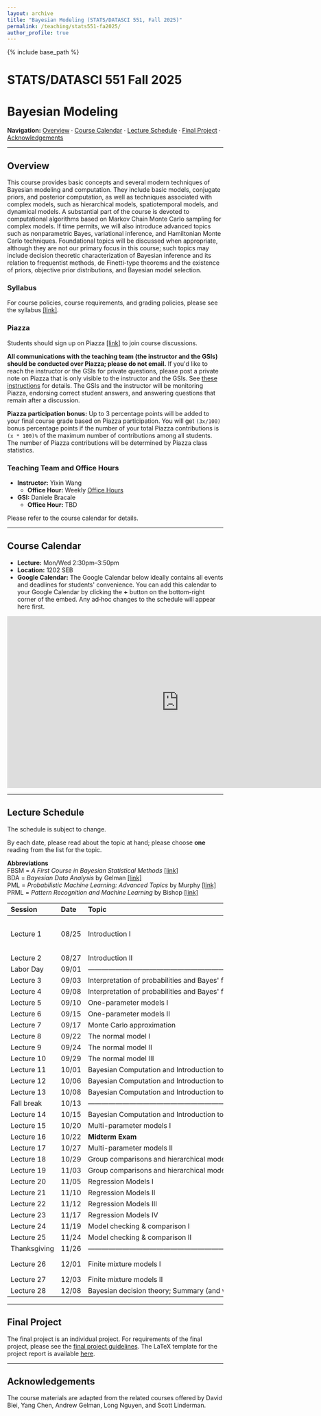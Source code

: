 ```yaml
---
layout: archive
title: "Bayesian Modeling (STATS/DATASCI 551, Fall 2025)"
permalink: /teaching/stats551-fa2025/
author_profile: true
---
```


{% include base_path %}

# STATS/DATASCI 551 Fall 2025
# Bayesian Modeling

**Navigation:** [Overview](#overview) · [Course Calendar](#calendar) · [Lecture Schedule](#lectures) · [Final Project](#project) · [Acknowledgements](#acknowledgements)

---

## <a id="overview"></a> Overview

This course provides basic concepts and several modern techniques of Bayesian modeling and computation. They include basic models, conjugate priors, and posterior computation, as well as techniques associated with complex models, such as hierarchical models, spatiotemporal models, and dynamical models. A substantial part of the course is devoted to computational algorithms based on Markov Chain Monte Carlo sampling for complex models. If time permits, we will also introduce advanced topics such as nonparametric Bayes, variational inference, and Hamiltonian Monte Carlo techniques. Foundational topics will be discussed when appropriate, although they are not our primary focus in this course; such topics may include decision theoretic characterization of Bayesian inference and its relation to frequentist methods, de Finetti-type theorems and the existence of priors, objective prior distributions, and Bayesian model selection.

### Syllabus
For course policies, course requirements, and grading policies, please see the syllabus [[link]](bayesian_syllabus_2025.pdf).

### Piazza
Students should sign up on Piazza [[link]](https://piazza.com/umich/fall2025/stats551001fa2025) to join course discussions.

**All communications with the teaching team (the instructor and the GSIs) should be conducted over Piazza; please do not email.** If you'd like to reach the instructor or the GSIs for private questions, please post a private note on Piazza that is only visible to the instructor and the GSIs. See [these instructions](https://support.piazza.com/support/solutions/articles/48000616669-post-a-private-note) for details. The GSIs and the instructor will be monitoring Piazza, endorsing correct student answers, and answering questions that remain after a discussion.

**Piazza participation bonus:** Up to 3 percentage points will be added to your final course grade based on Piazza participation. You will get `(3x/100)` bonus percentage points if the number of your total Piazza contributions is `(x * 100)%` of the maximum number of contributions among all students. The number of Piazza contributions will be determined by Piazza class statistics.

### Teaching Team and Office Hours
- **Instructor:** Yixin Wang  
  - **Office Hour:** Weekly [Office Hours](https://calendar.google.com/calendar/u/1?cid=Y19vcGlqcWhrZjloM2MzZHBhb2dkcGh1aHU3OEBncm91cC5jYWxlbmRhci5nb29nbGUuY29t)
- **GSI:** Daniele Bracale  
  - **Office Hour:** TBD

Please refer to the course calendar for details.

---

## <a id="calendar"></a> Course Calendar

- **Lecture:** Mon/Wed 2:30pm–3:50pm  
- **Location:** 1202 SEB  
- **Google Calendar:** The Google Calendar below ideally contains all events and deadlines for students' convenience. You can add this calendar to your Google Calendar by clicking the **+** button on the bottom-right corner of the embed. Any ad‑hoc changes to the schedule will appear here first.

<iframe src="https://calendar.google.com/calendar/embed?height=600&wkst=1&bgcolor=%23ffffff&ctz=America%2FNew_York&showTitle=1&showNav=1&showTabs=1&mode=AGENDA&src=Y2M2MjI2aHRxODhhNzNpZnE3dWtnam84MGtAZ3JvdXAuY2FsZW5kYXIuZ29vZ2xlLmNvbQ&color=%234285F4" style="border-width:0" width="800" height="400" frameborder="0" scrolling="no"></iframe>

---

## <a id="lectures"></a> Lecture Schedule

The schedule is subject to change.

By each date, please read about the topic at hand; please choose **one** reading from the list for the topic.

**Abbreviations**  
FBSM = *A First Course in Bayesian Statistical Methods* [[link]](https://link.springer.com/book/10.1007/978-0-387-92407-6)  
BDA = *Bayesian Data Analysis* by Gelman [[link]](http://www.stat.columbia.edu/~gelman/book/)  
PML = *Probabilistic Machine Learning: Advanced Topics* by Murphy [[link]](https://probml.github.io/pml-book/book2.html)  
PRML = *Pattern Recognition and Machine Learning* by Bishop [[link]](https://www.microsoft.com/en-us/research/uploads/prod/2006/01/Bishop-Pattern-Recognition-and-Machine-Learning-2006.pdf)

| Session        | Date   | Topic                                                  | Readings |
|:---------------|:-------|:-------------------------------------------------------|:---------|
| Lecture 1      | 08/25  | Introduction I                                         | BDA ch. 1; FBSM ch. 1; “Bayesian data analysis for newcomers” [(Kruschke & Liddel, 2018)](https://link.springer.com/article/10.3758/s13423-017-1272-1); “Review of Probability” [(Blei, 2016)](http://www.cs.columbia.edu/~blei/fogm/2016F/doc/probability_review.pdf); “R Basics with Google Colab” [Notebook](https://colab.research.google.com/drive/1iz6ILnVGt8Qc6UR1l7oTPou4l6WSrw9S?usp=sharing) [Video](https://www.youtube.com/watch?v=qE_nQPojhhw) |
| Lecture 2      | 08/27  | Introduction II                                        | '' |
| Labor Day      | 09/01  | ————————————————————————————                           | ———————————————————————————— |
| Lecture 3      | 09/03  | Interpretation of probabilities and Bayes' formulas I  | FBSM ch. 2 |
| Lecture 4      | 09/08  | Interpretation of probabilities and Bayes' formulas II | '' |
| Lecture 5      | 09/10  | One-parameter models I                                 | BDA ch. 2; FBSM ch. 3 |
| Lecture 6      | 09/15  | One-parameter models II                                | '' |
| Lecture 7      | 09/17  | Monte Carlo approximation                              | FBSM ch. 4 |
| Lecture 8      | 09/22  | The normal model I                                     | FBSM ch. 5 |
| Lecture 9      | 09/24  | The normal model II                                    | '' |
| Lecture 10     | 09/29  | The normal model III                                   | '' |
| Lecture 11     | 10/01  | Bayesian Computation and Introduction to Stan I        | FBSM ch. 6; BDA ch. 10–12 |
| Lecture 12     | 10/06  | Bayesian Computation and Introduction to Stan II       | '' |
| Lecture 13     | 10/08  | Bayesian Computation and Introduction to Stan III      | '' |
| Fall break     | 10/13  | ————————————————————————————                           | ———————————————————————————— |
| Lecture 14     | 10/15  | Bayesian Computation and Introduction to Stan IV       | '' |
| Lecture 15     | 10/20  | Multi-parameter models I                               | FBSM ch. 7; BDA ch. 3 |
| Lecture 16     | 10/22  | **Midterm Exam**                                       |  |
| Lecture 17     | 10/27  | Multi-parameter models II                              | '' |
| Lecture 18     | 10/29  | Group comparisons and hierarchical modeling I          | FBSM ch. 8; BDA ch. 5 |
| Lecture 19     | 11/03  | Group comparisons and hierarchical modeling II         | '' |
| Lecture 20     | 11/05  | Regression Models I                                    | FBSM ch. 9; BDA ch. 14–16 |
| Lecture 21     | 11/10  | Regression Models II                                   | '' |
| Lecture 22     | 11/12  | Regression Models III                                  | '' |
| Lecture 23     | 11/17  | Regression Models IV                                   | '' |
| Lecture 24     | 11/19  | Model checking & comparison I                          | BDA ch. 8–9 |
| Lecture 25     | 11/24  | Model checking & comparison II                         | '' |
| Thanksgiving   | 11/26  | ————————————————————————————                           | ———————————————————————————— |
| Lecture 26     | 12/01  | Finite mixture models I                                | BDA ch. 22; “Bayesian Mixture Models and the Gibbs Sampler” [(Blei, 2016)](http://www.cs.columbia.edu/~blei/fogm/2016F/doc/gibbs.pdf) |
| Lecture 27     | 12/03  | Finite mixture models II                               | '' |
| Lecture 28     | 12/08  | Bayesian decision theory; Summary (and wiggle room)    | BDA ch. 9 |

---

## <a id="project"></a> Final Project

The final project is an individual project. For requirements of the final project, please see the [final project guidelines](bayesian_project_2025.pdf). The LaTeX template for the project report is available [here](template.zip).

---

## <a id="acknowledgements"></a> Acknowledgements

The course materials are adapted from the related courses offered by David Blei, Yang Chen, Andrew Gelman, Long Nguyen, and Scott Linderman.

